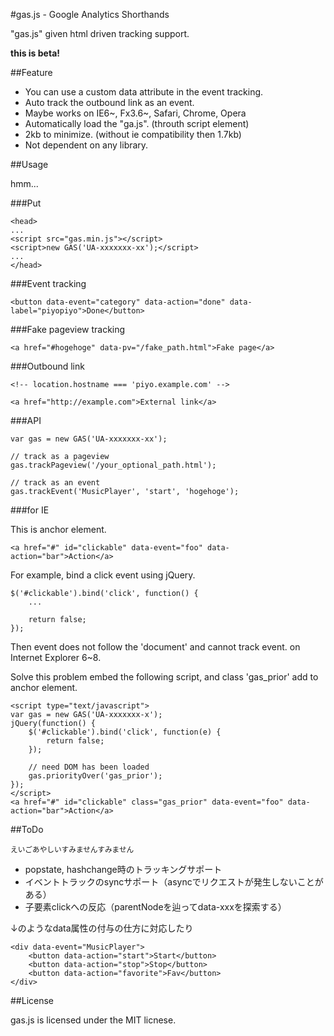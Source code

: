 #gas.js - Google Analytics Shorthands

"gas.js" given html driven tracking support.

**this is beta!**

##Feature

+  You can use a custom data attribute in the event tracking.
+  Auto track the outbound link as an event.
+  Maybe works on IE6~, Fx3.6~, Safari, Chrome, Opera
+  Automatically load the "ga.js". (throuth script element)
+  2kb to minimize. (without ie compatibility then 1.7kb)
+  Not dependent on any library.

##Usage

hmm...

###Put

    <head>
    ...
    <script src="gas.min.js"></script>
    <script>new GAS('UA-xxxxxxx-xx');</script>
    ...
    </head>

###Event tracking

    <button data-event="category" data-action="done" data-label="piyopiyo">Done</button>

###Fake pageview tracking

    <a href="#hogehoge" data-pv="/fake_path.html">Fake page</a>

###Outbound link

    <!-- location.hostname === 'piyo.example.com' -->

    <a href="http://example.com">External link</a>

###API

    var gas = new GAS('UA-xxxxxxx-xx');

    // track as a pageview
    gas.trackPageview('/your_optional_path.html');

    // track as an event
    gas.trackEvent('MusicPlayer', 'start', 'hogehoge');

###for IE

This is anchor element.

    <a href="#" id="clickable" data-event="foo" data-action="bar">Action</a>

For example, bind a click event using jQuery.

    $('#clickable').bind('click', function() {
        ...

        return false;
    });

Then event does not follow the 'document' and cannot track event. on Internet Explorer 6~8.

Solve this problem embed the following script, and class 'gas_prior' add to anchor element.

    <script type="text/javascript">
    var gas = new GAS('UA-xxxxxxx-x');
    jQuery(function() {
        $('#clickable').bind('click', function(e) {
            return false;
        });

        // need DOM has been loaded
        gas.priorityOver('gas_prior');
    });
    </script>
    <a href="#" id="clickable" class="gas_prior" data-event="foo" data-action="bar">Action</a>

##ToDo

<small>えいごあやしいすみませんすみません</small>

+  popstate, hashchange時のトラッキングサポート
+  イベントトラックのsyncサポート（asyncでリクエストが発生しないことがある）
+  子要素clickへの反応（parentNodeを辿ってdata-xxxを探索する）

↓のようなdata属性の付与の仕方に対応したり

    <div data-event="MusicPlayer">
        <button data-action="start">Start</button>
        <button data-action="stop">Stop</button>
        <button data-action="favorite">Fav</button>
    </div>

##License

gas.js is licensed under the MIT licnese.
